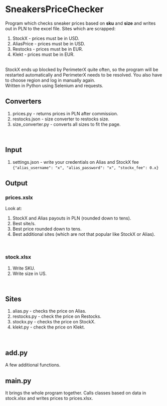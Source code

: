 # SneakersPriceChecker
Program which checks sneaker prices based on **sku** and **size** and writes out in PLN to the excel file. Sites which are scrapped:
1. StockX - prices must be in USD. 
2. AliasPrice - prices must be in USD.
3. Restocks - prices must be in EUR.
4. Klekt - prices must be in EUR.
<br /> 
StockX ends up blocked by PerimeterX quite often, so the program will be restarted automatically and PerimeterX needs to be resolved. You also have to choose region and log in manually again.<br /> 
Written in Python using Selenium and requests.

## Converters
1. prices.py - returns prices in PLN after commission.
2. restocks.json - size converter to restocks size.
3. size_converter.py - converts all sizes to fit the page.
<br />

## Input
1. settings.json - write your credentials on Alias and StockX fee
```{"alias_username": "x", "alias_password": "x", "stockx_fee": 0.x}```

## Output
### prices.xslx
Look at:
1. StockX and Alias payouts in PLN (rounded down to tens).
3. Best site/s.
4. Best price rounded down to tens.
5. Best additional sites (which are not that popular like StockX or Alias).
<br />

### stock.xlsx
1. Write SKU.
2. Write size in US.
<br />

## Sites
1. alias.py - checks the price on Alias.
2. restocks.py - check the price on Restocks.
3. stockx.py - checks the price on StockX.
4. klekt.py - check the price on Klekt.
<br />

## add.py
A few additional functions.

## main.py
It brings the whole program together. Calls classes based on data in stock.xlsx and writes prices to prices.xlsx.
